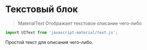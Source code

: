 # Текстовый блок
> MaterialText
Отображает текстовое описание чего-либо

```javascript
import UIText from 'javascript-material/text.js';
```

<ui-html>
  <ui-text>Простой текст для описания чего-либо.</ui-text>
</ui-html>
